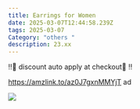 ```yaml
---
title: Earrings for Women
date: 2025-03-07T12:44:58.239Z
tags: 2025-03-07
Category: "others "
description: 23.xx
---
```

‼️👣 discount auto apply at checkout👣 ‼️ 

https://amzlink.to/az0J7gxnMMYjT  ad <!--StartFragment-->

![](https://m.media-amazon.com/images/I/61aC8iad6jL._AC_SY500_.jpg)

<!--EndFragment-->